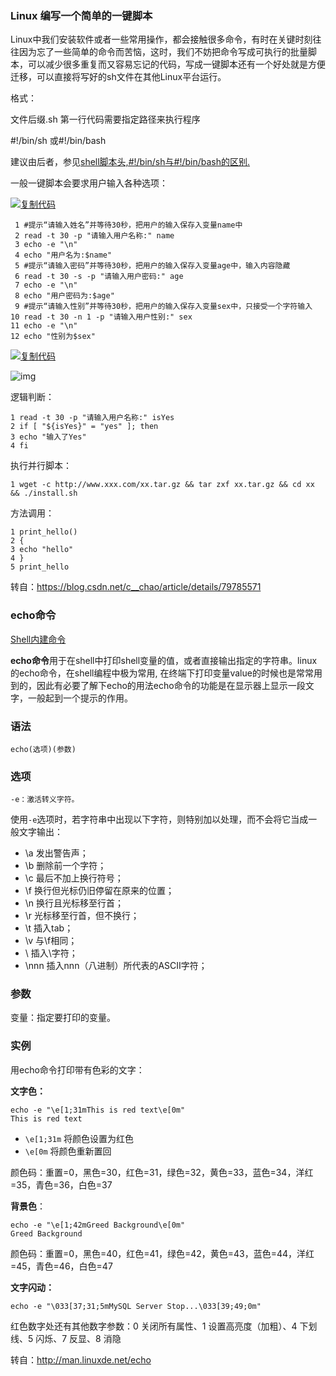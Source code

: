  

### Linux 编写一个简单的一键脚本

Linux中我们安装软件或者一些常用操作，都会接触很多命令，有时在关键时刻往往因为忘了一些简单的命令而苦恼，这时，我们不妨把命令写成可执行的批量脚本，可以减少很多重复而又容易忘记的代码，写成一键脚本还有一个好处就是方便迁移，可以直接将写好的sh文件在其他Linux平台运行。

格式：

 文件后缀.sh 
第一行代码需要指定路径来执行程序

\#!/bin/sh 或#!/bin/bash

建议由后者，参见[shell脚本头,#!/bin/sh与#!/bin/bash的区别.](https://www.cnblogs.com/jonnyan/p/8798364.html)

一般一键脚本会要求用户输入各种选项：

[![复制代码](https://common.cnblogs.com/images/copycode.gif)](javascript:void(0);)

```
 1 #提示“请输入姓名”并等待30秒，把用户的输入保存入变量name中
 2 read -t 30 -p "请输入用户名称:" name
 3 echo -e "\n"
 4 echo "用户名为:$name"
 5 #提示“请输入密码”并等待30秒，把用户的输入保存入变量age中，输入内容隐藏
 6 read -t 30 -s -p "请输入用户密码:" age
 7 echo -e "\n"
 8 echo "用户密码为:$age"
 9 #提示“请输入性别”并等待30秒，把用户的输入保存入变量sex中，只接受一个字符输入
10 read -t 30 -n 1 -p "请输入用户性别:" sex
11 echo -e "\n"
12 echo "性别为$sex"
```

[![复制代码](https://common.cnblogs.com/images/copycode.gif)](javascript:void(0);)

![img](https://images2018.cnblogs.com/blog/350840/201808/350840-20180808132543286-1566541324.png)

 

逻辑判断：

```
1 read -t 30 -p "请输入用户名称:" isYes
2 if [ "${isYes}" = "yes" ]; then
3 echo "输入了Yes"
4 fi
```

执行并行脚本：

```
1 wget -c http://www.xxx.com/xx.tar.gz && tar zxf xx.tar.gz && cd xx && ./install.sh
```

方法调用：

```
1 print_hello()
2 {
3 echo "hello"
4 }
5 print_hello
```

转自：https://blog.csdn.net/c__chao/article/details/79785571

### echo命令

[Shell内建命令](http://man.linuxde.net/sub/shell%e5%86%85%e5%bb%ba%e5%91%bd%e4%bb%a4)

**echo命令**用于在shell中打印shell变量的值，或者直接输出指定的字符串。linux的echo命令，在shell编程中极为常用, 在终端下打印变量value的时候也是常常用到的，因此有必要了解下echo的用法echo命令的功能是在显示器上显示一段文字，一般起到一个提示的作用。

### 语法

```
echo(选项)(参数)
```

### 选项

```
-e：激活转义字符。
```

使用`-e`选项时，若字符串中出现以下字符，则特别加以处理，而不会将它当成一般文字输出：

- \a 发出警告声；
- \b 删除前一个字符；
- \c 最后不加上换行符号；
- \f 换行但光标仍旧停留在原来的位置；
- \n 换行且光标移至行首；
- \r 光标移至行首，但不换行；
- \t 插入tab；
- \v 与\f相同；
- \\ 插入\字符；
- \nnn 插入nnn（八进制）所代表的ASCII字符；

### 参数

变量：指定要打印的变量。

### 实例

用echo命令打印带有色彩的文字：

**文字色：**

```
echo -e "\e[1;31mThis is red text\e[0m"
This is red text
```

- `\e[1;31m` 将颜色设置为红色
- `\e[0m` 将颜色重新置回

颜色码：重置=0，黑色=30，红色=31，绿色=32，黄色=33，蓝色=34，洋红=35，青色=36，白色=37

**背景色**：

```
echo -e "\e[1;42mGreed Background\e[0m"
Greed Background
```

颜色码：重置=0，黑色=40，红色=41，绿色=42，黄色=43，蓝色=44，洋红=45，青色=46，白色=47

**文字闪动：**

```
echo -e "\033[37;31;5mMySQL Server Stop...\033[39;49;0m"
```

红色数字处还有其他数字参数：0 关闭所有属性、1 设置高亮度（加粗）、4 下划线、5 闪烁、7 反显、8 消隐

转自：http://man.linuxde.net/echo